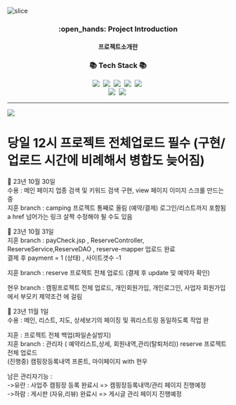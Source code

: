 ![slice](https://capsule-render.vercel.app/api?type=slice&color=auto&height=200&text=CAMPING🏕️&fontAlign=70&rotate=13&fontAlignY=25&desc=seulzzang's%20GitHub&descAlign=70.&descAlignY=44)


<div align=center>
  <h3>:open_hands: Project Introduction</h3>
  <h4>프로젝트소개란</h4>
</div>

<h3 align="center">📚 Tech Stack 📚</h3>
<p align="center">
  <img src="https://img.shields.io/badge/Eclipse-2C2255?style=flat-square&logo=eclipseide&logoColor=white"/>&nbsp 
  <img src="https://img.shields.io/badge/Oracle-F80000?style=flat-square&logo=oracle&logoColor=white"/>&nbsp
  <img src="https://img.shields.io/badge/Tomcat-F8DC75?style=flat-square&logo=apachetomcat&logoColor=white"/>&nbsp 
  <img src="https://img.shields.io/badge/VisualStudio-007ACC?style=flat-square&logo=visualstudiocode&logoColor=white"/>&nbsp 
  <img src="https://img.shields.io/badge/Bootstrap-7952B3?style=flat-square&logo=bootstrap&logoColor=white"/>&nbsp 
  <br>
  <img src="https://img.shields.io/badge/Spring-6DB33F?style=flat-square&logo=spring&logoColor=white"/>&nbsp 
  <img src="https://img.shields.io/badge/JavaScript-F7DF1E?style=flat-square&logo=javascript&logoColor=white"/>&nbsp 
</p>

<hr>

<img src="https://capsule-render.vercel.app/api?type=waving&color=auto&height=200&section=header&text=🧾기록&fontSize=90" />

<h1>당일 12시 프로젝트 전체업로드 필수 (구현/업로드 시간에 비례해서 병합도 늦어짐) </h1>

📌 23년 10월 30일 <br>
수용 : 메인 페이지 업종 검색 및 키워드 검색 구현, view 페이지 이미지 스크롤 만드는 중<br>
지훈 branch : camping 프로젝트 통째로 올림 (예약/결제)  로그인/리스트까지 포함됨   a href 넘어가는 링크 살짝 수정해야 될 수도 있음<br>

📌 23년 10월 31일 <br>
지훈 branch : payCheck.jsp , ReserveController, ReserveService,ReserveDAO , reserve-mapper 업로드 완료 <br>
결제 후  payment = 1 (상태) , 사이트갯수 -1 <br>

지훈 branch : reserve 프로젝트 전체 업로드 (결제 후 update 및 예약자 확인)<br>

현우 branch : 캠핑프로젝트 전체 업로드, 개인회원가입, 개인로그인, 사업자 회원가입에서 부모키 제약조건 에 걸림<br>

📌 23년 11월 1일 <br>
수용 : 메인, 리스트, 지도, 상세보기의 페이징 및 쿼리스트링 동일하도록 작업 완<br>

지훈 : 프로젝트 전체 백업(파일손실방지)<br>
지훈 branch : 관리자 ( 예약리스트,상세, 회원내역,관리(탈퇴처리))  reserve 프로젝트 전체 업로드 <br>
(진행중) 캠핑장등록내역 프론트, 마이페이지 with 현우<br>

남은 관리자기능 : <br>
->유란 : 사업주 캠핑장 등록 완료시 => 캠핑장등록내역/관리 페이지 진행예정 <br>
->하람 : 게시판 (자유,리뷰) 완료시 => 게시글 관리 페이지 진행예정<br>

 
